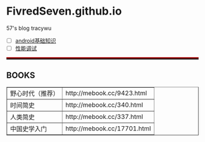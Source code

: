 # FivredSeven.github.io
57's blog
tracywu

- [ ] [android基础知识](./android.md)
- [ ] [性能调试](./性能调试.md)

<hr style="height:3px;border:none;border-top:3px double red;" />


## BOOKS
<table border="1">
<tr>
<td>野心时代（推荐）</td>
<td>http://mebook.cc/9423.html</td>
</tr>
<tr>
<td>时间简史</td>
<td>http://mebook.cc/340.html</td>
</tr>
<tr>
<td>人类简史</td>
<td>http://mebook.cc/337.html</td>
</tr>
<tr>
<td>中国史学入门</td>
<td>http://mebook.cc/17701.html</td>
</tr>
</table>
